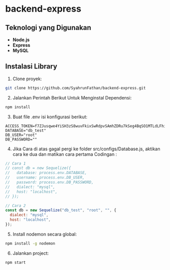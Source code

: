 # backend-express

## Teknologi yang Digunakan
- **Node.js**
- **Express**
- **MySQL**

## Instalasi Library

1. Clone proyek:
```bash
git clone https://github.com/SyahrunFathan/backend-express.git
```
 
2. Jalankan Perintah Berikut Untuk Menginstal Dependensi:

```bash
npm install
```

3. Buat file .env isi konfigurasi berikut:

```
ACCESS_TOKEN=f7ZJusqwe4YiSH3zS8wuvFkixSwRdpvSAmhZDRu7kSeg4BqSO1MTLdLFhilqbZcq
DATABASE="db_test"
DB_USER="root"
DB_PASSWORD=""
```
4. Jika Cara di atas gagal pergi ke folder src/configs/Database.js, aktikan cara ke dua dan matikan cara pertama
Codingan :
```javascript
// Cara 1
// const db = new Sequelize({
//   database: process.env.DATABASE,
//   username: process.env.DB_USER,
//   password: process.env.DB_PASSWORD,
//   dialect: "mysql",
//   host: "localhost",
// });

// Cara 2
const db = new Sequelize("db_test", "root", "", {
  dialect: "mysql",
  host: "localhost",
});
```

5. Install nodemon secara global:

```bash
npm install -g nodemon
```

6. Jalankan project:
```bash
npm start
```

